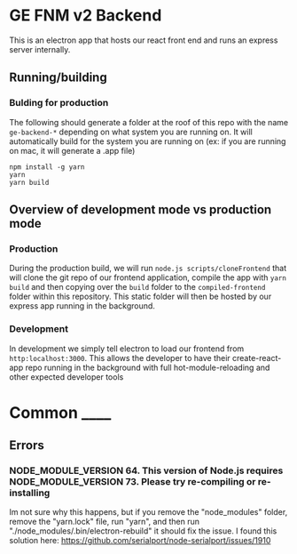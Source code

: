 # GE FNM v2 Backend
This is an electron app that hosts our react front end and runs an express
server internally.

## Running/building
### Bulding for production
The following should generate a folder at the roof of this repo with the name
`ge-backend-*` depending on what system you are running on. 
It will automatically build for the system you are running on (ex: if you are 
running on mac, it will generate a .app file)
```
npm install -g yarn
yarn
yarn build
```

## Overview of development mode vs production mode
### Production
During the production build, we will run `node.js scripts/cloneFrontend` that 
will clone the git repo of our frontend application, compile the app with 
`yarn build` and then copying over the `build` folder to the `compiled-frontend`
folder within this repository. This static folder will then be hosted by our
express app running in the background.

### Development
In development we simply tell electron to load our frontend from 
`http:localhost:3000`. This allows the developer to have their create-react-app
repo running in the background with full hot-module-reloading and other expected
developer tools

# Common ____

## Errors

### NODE_MODULE_VERSION 64. This version of Node.js requires NODE_MODULE_VERSION 73. Please try re-compiling or re-installing
Im not sure why this happens, but if you remove the "node_modules" folder, 
remove the "yarn.lock" file, run "yarn", and then run 
"./node_modules/.bin/electron-rebuild" it should fix the issue.
I found this solution here: 
https://github.com/serialport/node-serialport/issues/1910